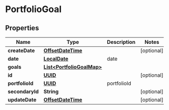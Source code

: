 
# PortfolioGoal

## Properties
Name | Type | Description | Notes
------------ | ------------- | ------------- | -------------
**createDate** | [**OffsetDateTime**](OffsetDateTime.md) |  |  [optional]
**date** | [**LocalDate**](LocalDate.md) | date | 
**goals** | [**List&lt;PortfolioGoalMap&gt;**](PortfolioGoalMap.md) |  | 
**id** | [**UUID**](UUID.md) |  |  [optional]
**portfolioId** | [**UUID**](UUID.md) | portfolioId | 
**secondaryId** | **String** |  |  [optional]
**updateDate** | [**OffsetDateTime**](OffsetDateTime.md) |  |  [optional]



